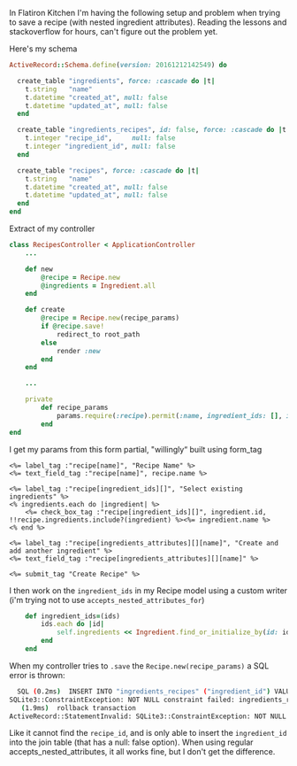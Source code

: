 In Flatiron Kitchen I'm having the following setup and problem when trying to save a recipe (with nested ingredient attributes).
Reading the lessons and stackoverflow for hours, can't figure out the problem yet.

Here's my schema
```ruby
ActiveRecord::Schema.define(version: 20161212142549) do

  create_table "ingredients", force: :cascade do |t|
    t.string   "name"
    t.datetime "created_at", null: false
    t.datetime "updated_at", null: false
  end

  create_table "ingredients_recipes", id: false, force: :cascade do |t|
    t.integer "recipe_id",     null: false
    t.integer "ingredient_id", null: false
  end

  create_table "recipes", force: :cascade do |t|
    t.string   "name"
    t.datetime "created_at", null: false
    t.datetime "updated_at", null: false
  end
end
```

Extract of my controller
```ruby
class RecipesController < ApplicationController
	...

	def new
		@recipe = Recipe.new
		@ingredients = Ingredient.all
	end

	def create
		@recipe = Recipe.new(recipe_params)
		if @recipe.save!
			redirect_to root_path
		else
			render :new
		end
	end

	...

	private
		def recipe_params
			params.require(:recipe).permit(:name, ingredient_ids: [], ingredients_attributes: [:name])
		end	
end
```

I get my params from this form partial, "willingly“ built using form_tag
```erb
<%= label_tag :"recipe[name]", "Recipe Name" %>
<%= text_field_tag :"recipe[name]", recipe.name %>

<%= label_tag :"recipe[ingredient_ids][]", "Select existing ingredients" %>
<% ingredients.each do |ingredient| %>
	<%= check_box_tag :"recipe[ingredient_ids][]", ingredient.id, !!recipe.ingredients.include?(ingredient) %><%= ingredient.name %>
<% end %>

<%= label_tag :"recipe[ingredients_attributes][][name]", "Create and add another ingredient" %>
<%= text_field_tag :"recipe[ingredients_attributes][][name]" %>

<%= submit_tag "Create Recipe" %>
```

I then work on the `ingredient_ids` in my Recipe model using a custom writer (i'm trying not to use `accepts_nested_attributes_for`)
```ruby
	def ingredient_ids=(ids)
		ids.each do |id|
			self.ingredients << Ingredient.find_or_initialize_by(id: id)
		end
	end
```

When my controller tries to `.save` the `Recipe.new(recipe_params)` a SQL error is thrown:
```bash
  SQL (0.2ms)  INSERT INTO "ingredients_recipes" ("ingredient_id") VALUES (?)  [["ingredient_id", 1]]
SQLite3::ConstraintException: NOT NULL constraint failed: ingredients_recipes.recipe_id: INSERT INTO "ingredients_recipes" ("ingredient_id") VALUES (?)
   (1.9ms)  rollback transaction
ActiveRecord::StatementInvalid: SQLite3::ConstraintException: NOT NULL constraint failed: ingredients_recipes.recipe_id: INSERT INTO "ingredients_recipes" ("ingredient_id") VALUES (?)
```

Like it cannot find the `recipe_id`, and is only able to insert the `ingredient_id` into the join table (that has a null: false option).
When using regular accepts_nested_attributes, it all works fine, but I don't get the difference.